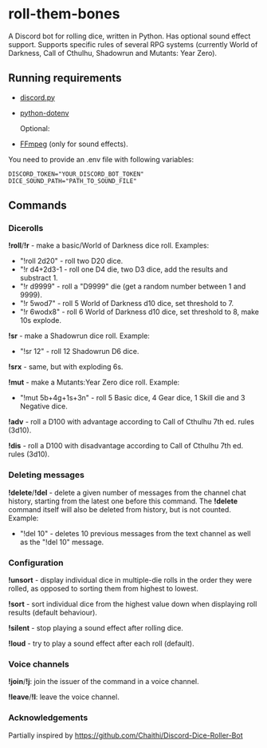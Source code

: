 # roll-them-bones
A Discord bot for rolling dice, written in Python. Has optional sound effect support. Supports specific rules of several RPG systems (currently World of Darkness, Call of Cthulhu, Shadowrun and Mutants: Year Zero).

## Running requirements

- [discord.py](https://github.com/Rapptz/discord.py)
- [python-dotenv](https://github.com/theskumar/python-dotenv)

  Optional:
- [FFmpeg](https://github.com/FFmpeg/FFmpeg) (only for sound effects).

You need to provide an .env file with following variables:

    DISCORD_TOKEN="YOUR_DISCORD_BOT_TOKEN"
    DICE_SOUND_PATH="PATH_TO_SOUND_FILE"

## Commands

### Dicerolls

**!roll**/**!r** - make a basic/World of Darkness dice roll. Examples:
- "!roll 2d20" - roll two D20 dice.
- "!r d4+2d3-1 - roll one D4 die, two D3 dice, add the results and substract 1.
- "!r d9999" - roll a "D9999" die (get a random number between 1 and 9999).
- "!r 5wod7" - roll 5 World of Darkness d10 dice, set threshold to 7.
- "!r 6wodx8" - roll 6 World of Darkness d10 dice, set threshold to 8, make 10s explode.

**!sr** - make a Shadowrun dice roll. Example:
- "!sr 12" - roll 12 Shadowrun D6 dice.

**!srx** - same, but with exploding 6s.

**!mut** - make a Mutants:Year Zero dice roll. Example:
- "!mut 5b+4g+1s+3n" - roll 5 Basic dice, 4 Gear dice, 1 Skill die and 3 Negative dice. 

**!adv** - roll a D100 with advantage according to Call of Cthulhu 7th ed. rules (3d10).

**!dis** - roll a D100 with disadvantage according to Call of Cthulhu 7th ed. rules (3d10).

### Deleting messages
**!delete**/**!del** - delete a given number of messages from the channel chat history, starting from the latest one before this command. The **!delete** command itself will also be deleted from history, but is not counted. Example:
- "!del 10" - deletes 10 previous messages from the text channel as well as the "!del 10" message. 

### Configuration

**!unsort** - display individual dice in multiple-die rolls in the order they were rolled, as opposed to sorting them from highest to lowest.

**!sort** - sort individual dice from the highest value down when displaying roll results (default behaviour).

**!silent** - stop playing a sound effect after rolling dice.

**!loud** - try to play a sound effect after each roll (default).

### Voice channels

**!join**/**!j**: join the issuer of the command in a voice channel.

**!leave**/**!l**: leave the voice channel.


### Acknowledgements

Partially inspired by https://github.com/Chaithi/Discord-Dice-Roller-Bot
